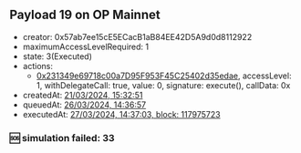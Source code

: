 ## Payload 19 on OP Mainnet

- creator: 0x57ab7ee15cE5ECacB1aB84EE42D5A9d0d8112922
- maximumAccessLevelRequired: 1
- state: 3(Executed)
- actions:
  - [0x231349e69718c00a7D95F953F45C25402d35edae](https://optimistic.etherscan.io/tx/0x231349e69718c00a7D95F953F45C25402d35edae), accessLevel: 1, withDelegateCall: true, value: 0, signature: execute(), callData: 0x
- createdAt: [21/03/2024, 15:32:51](https://optimistic.etherscan.io/tx/0x79b4cf6a926d1d2c7f05a4f1f26ca9a4c3d656ef9978e704e46018b61b70dc29)
- queuedAt: [26/03/2024, 14:36:57](https://optimistic.etherscan.io/tx/0x24c7c3338bdbe6ffb798cadc140e66a13c72427ec858a65781d47097a5eda756)
- executedAt: [27/03/2024, 14:37:03, block: 117975723](https://optimistic.etherscan.io/tx/0x85ce054bce015246ce35f04711300fda3c482862358e6e23071107946862f730)

### :sos: simulation failed: 33
